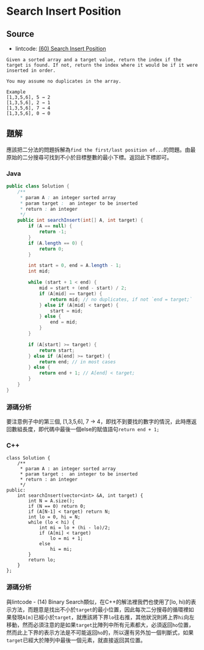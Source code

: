 # Search Insert Position

## Source

- lintcode: [(60) Search Insert Position](http://www.lintcode.com/en/problem/search-insert-position/)

```
Given a sorted array and a target value, return the index if the target is found. If not, return the index where it would be if it were inserted in order.

You may assume no duplicates in the array.

Example
[1,3,5,6], 5 → 2
[1,3,5,6], 2 → 1
[1,3,5,6], 7 → 4
[1,3,5,6], 0 → 0
```

## 題解

應該把二分法的問題拆解為`find the first/last position of...`的問題。由最原始的二分搜尋可找到不小於目標整數的最小下標。返回此下標即可。

### Java

```java
public class Solution {
    /**
     * param A : an integer sorted array
     * param target :  an integer to be inserted
     * return : an integer
     */
    public int searchInsert(int[] A, int target) {
        if (A == null) {
            return -1;
        }
        if (A.length == 0) {
            return 0;
        }

        int start = 0, end = A.length - 1;
        int mid;

        while (start + 1 < end) {
            mid = start + (end - start) / 2;
            if (A[mid] == target) {
                return mid; // no duplicates, if not `end = target;`
            } else if (A[mid] < target) {
                start = mid;
            } else {
                end = mid;
            }
        }

        if (A[start] >= target) {
            return start;
        } else if (A[end] >= target) {
            return end; // in most cases
        } else {
            return end + 1; // A[end] < target;
        }
    }
}
```

### 源碼分析

要注意例子中的第三個, [1,3,5,6], 7 → 4，即找不到要找的數字的情況，此時應返回數組長度，即代碼中最後一個else的賦值語句`return end + 1;`

### C++
```
class Solution {
    /** 
     * param A : an integer sorted array
     * param target :  an integer to be inserted
     * return : an integer
     */
public:
    int searchInsert(vector<int> &A, int target) {
        int N = A.size();
        if (N == 0) return 0;
        if (A[N-1] < target) return N;
        int lo = 0, hi = N;
        while (lo < hi) {
            int mi = lo + (hi - lo)/2;
            if (A[mi] < target)
                lo = mi + 1;
            else
                hi = mi;
        }
        return lo;
    }
};

```

### 源碼分析
與lintcode - (14) Binary Search類似，在C++的解法裡我們也使用了[lo, hi)的表示方法，而題意是找出不小於`target`的最小位置，因此每次二分搜尋的循環裡如果發現`A[m]`已經小於`target`，就應該將下界`lo`往右推，其他狀況則將上界`hi`向左移動，然而必須注意的是如果`target`比陣列中所有元素都大，必須返回`ho`位置，然而此上下界的表示方法是不可能返回`ho`的，所以還有另外加一個判斷式，如果`target`已經大於陣列中最後一個元素，就直接返回其位置。
